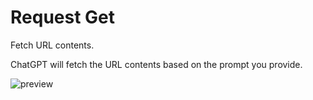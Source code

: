 # Request Get

Fetch URL contents.

ChatGPT will fetch the URL contents based on the prompt you provide.

![preview](https://fastly.jsdelivr.net/gh/egoist-bot/images@main/uPic/OJ3SMi.png)
